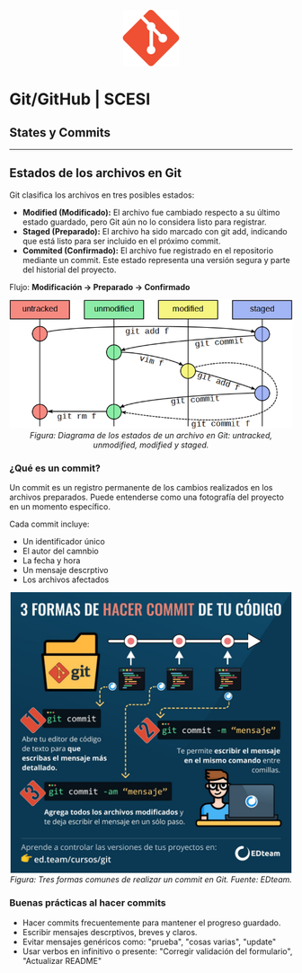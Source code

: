 <p align="center">
  <img src="img/git.png" alt="Logo" width="100"/>
</p>

# Git/GitHub | SCESI

## States y Commits

---

## Estados de los archivos en Git

Git clasifica los archivos en tres posibles estados:

- **Modified (Modificado):** El archivo fue cambiado respecto a su último estado guardado, pero Git aún no lo considera listo para registrar.
- **Staged (Preparado):** El archivo ha sido marcado con git add, indicando que está listo para ser incluido en el próximo commit.
- **Commited (Confirmado):** El archivo fue registrado en el repositorio mediante un commit. Este estado representa una versión segura y parte del historial del proyecto.

Flujo: **Modificación → Preparado → Confirmado**

<p align="center">
  <img src="img/estados.png" alt="Estados de un archivo en Git" width="600"/>
  <br>
  <em>Figura: Diagrama de los estados de un archivo en Git: untracked, unmodified, modified y staged.</em>
</p>

### ¿Qué es un commit?

Un commit es un registro permanente de los cambios realizados en los archivos preparados. Puede entenderse como una fotografía del proyecto en un momento específico.

Cada commit incluye:

- Un identificador único
- El autor del camnbio
- La fecha y hora
- Un mensaje descrptivo
- Los archivos afectados

<p align="center">
  <img src="img/commitform.jpg" alt="Formas de hacer commit en Git" width="500"/>
  <br>
  <em>Figura: Tres formas comunes de realizar un commit en Git. Fuente: EDteam.</em>
</p>

### Buenas prácticas al hacer commits

- Hacer commits frecuentemente para mantener el progreso guardado.
- Escribir mensajes descrptivos, breves y claros.
- Evitar mensajes genéricos como: "prueba", "cosas varias", "update"
- Usar verbos en infinitivo o presente: "Corregir validación del formulario", "Actualizar README"
